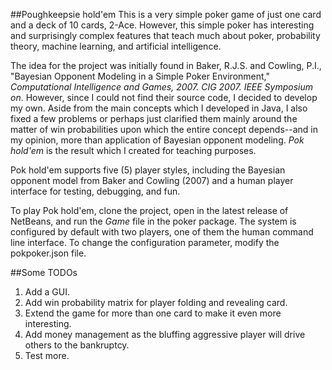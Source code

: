 ##Poughkeepsie hold'em
This is a very simple poker game of just one card and a deck of 10 cards, 2-Ace.
However, this simple poker has
interesting and surprisingly complex features that teach much about
poker, probability theory, machine learning, and artificial intelligence.

The idea for the project was initially found in Baker, R.J.S. and Cowling, P.I.,
"Bayesian Opponent Modeling in a Simple Poker Environment,"
*Computational Intelligence and Games, 2007. CIG 2007. IEEE Symposium on*.
However, since I could not find their source code, I decided to develop my
own.
Aside from the main concepts which I developed in Java,
I also fixed a few problems or perhaps just clarified them mainly around the
matter of win probabilities upon which the entire concept
depends--and in my opinion, more than application of Bayesian opponent modeling.
*Pok hold'em* is the result which I created for teaching purposes.

Pok hold'em supports five (5) player styles, including the Bayesian opponent 
model from Baker and Cowling (2007) and a human
player interface for testing, debugging, and fun.

To play Pok hold'em, clone the project, open in the latest release of NetBeans,
and run the *Game* file
in the poker package.
The system is
configured by default with two players, one of them the human command line interface.
To change the configuration parameter, modify the pokpoker.json file.

##Some TODOs
1. Add a GUI.
2. Add win probability matrix for player folding and revealing card.
3. Extend the game for more than one card to make it even more interesting.
4. Add money management as the bluffing aggressive player will drive others to the bankruptcy.
4. Test more.
